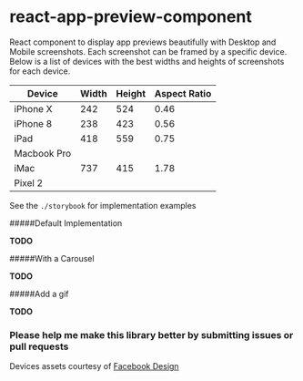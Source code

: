# react-app-preview-component

React component to display app previews beautifully with Desktop and Mobile screenshots. Each screenshot can be framed by a specific device. Below is a list of devices with the best widths and heights of screenshots for each device.

| Device        | Width | Height  | Aspect Ratio
| ------------- |-------| --------| --------------|
| iPhone X      | 242   | 524     | 0.46          |
| iPhone 8      | 238   | 423     | 0.56          |
| iPad          | 418   | 559     | 0.75          |
| Macbook Pro   |       |         |               |
| iMac          | 737   | 415     | 1.78          |
| Pixel 2       |       |         |               |

See the `./storybook` for implementation examples

#####Default Implementation

**TODO**

#####With a Carousel

**TODO**

#####Add a gif

**TODO**

### Please help me make this library better by submitting issues or pull requests

Devices assets courtesy of [Facebook Design](https://facebook.design/devices)
